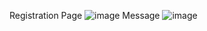 Registration Page
![image](https://github.com/inglepriyanka148867/NewProject/assets/152428133/0e3728e4-576f-4cfe-adca-78a5f1479467)
Message
![image](https://github.com/inglepriyanka148867/NewProject/assets/152428133/aabf3e41-5c2f-464a-ab95-6973168ac042)
